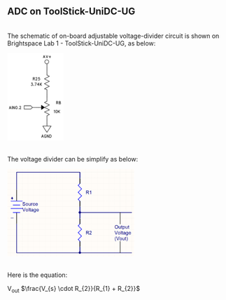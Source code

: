 ## ADC on ToolStick-UniDC-UG

<br> The schematic of on-board adjustable voltage-divider circuit is shown on Brightspace Lab 1 - ToolStick-UniDC-UG, as below:

<img src="./Sch.png" height="200px">

<br> The voltage divider can be simplify as below: 

<img src="./VoltageDivider.png" height="200px">

<br> Here is the equation:

V<sub>out</sub> $\frac{V_{s} \cdot R_{2}}{R_{1} + R_{2}}$


